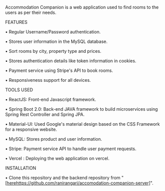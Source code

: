 
Accommodation Companion is a web application used to find rooms to the users as per their needs.

FEATURES

•	Regular Username/Password authentication.

•	Stores user information in the MySQL database.

•	Sort rooms by city, property type and prices.

•	Stores authentication details like token information in cookies.

•	Payment service using Stripe's API to book rooms.

•	Responsiveness support for all devices.

TOOLS USED

•	ReactJS: Front-end Javascript framework.

•	Spring Boot 2.0: Back-end JAVA framework to build microservices using Spring Rest Controller and Spring JPA.

•	Material-UI: Used Google's material design based on the CSS Framework for a responsive website.

•	MySQL: Stores product and user information.

•	Stripe: Payment service API to handle user payment requests.

•	Vercel : Deploying the web application on vercel.


INSTALLATION

•	Clone this repository and the backend repository from "[[here](https://github.com/ranirangari/accomodation-companion-server)https://github.com/ranirangari/accomodation-companion-server]". 

